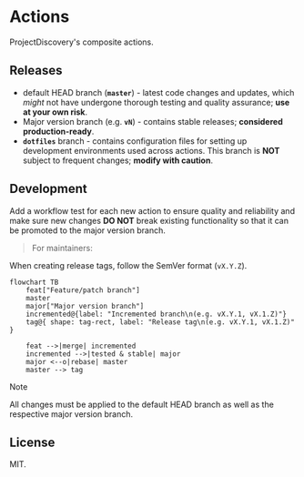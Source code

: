 # Actions

ProjectDiscovery's composite actions.

## Releases

* default HEAD branch (**`master`**) - latest code changes and updates, which *might* not have undergone thorough testing and quality assurance; **use at your own risk**.
* Major version branch (e.g. **`vN`**) - contains stable releases; **considered production-ready**.
* **`dotfiles`** branch - contains configuration files for setting up development environments used across actions. This branch is **NOT** subject to frequent changes; **modify with caution**.

## Development

Add a workflow test for each new action to ensure quality and reliability and make sure new changes **DO NOT** break existing functionality so that it can be promoted to the major version branch.

> For maintainers:

When creating release tags, follow the SemVer format (`vX.Y.Z`).

```mermaid
flowchart TB
    feat["Feature/patch branch"]
    master
    major["Major version branch"]
    incremented@{label: "Incremented branch\n(e.g. vX.Y.1, vX.1.Z)"}
    tag@{ shape: tag-rect, label: "Release tag\n(e.g. vX.Y.1, vX.1.Z)" }

    feat -->|merge| incremented
    incremented -->|tested & stable| major
    major <--o|rebase| master
    master --> tag
```

> [!NOTE]
> All changes must be applied to the default HEAD branch as well as the respective major version branch.

## License

MIT.
